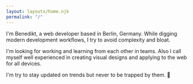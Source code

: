 ```yaml
---
layout: layouts/home.njk
permalink: "/"
---
```


I'm Benedikt, a web developer based in Berlin, Germany. While digging modern development workflows, I try to avoid complexity and bloat.

I'm looking for working and learning from each other in teams. Also I call myself well experienced in creating visual designs and applying to the web for all devices.

I'm try to stay updated on trends but never to be trapped by them. 🥝
